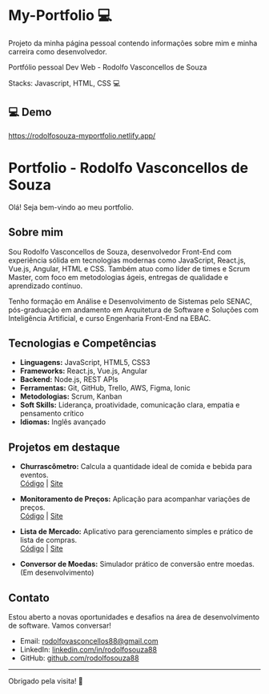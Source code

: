 # My-Portfolio 💻

Projeto da minha página pessoal contendo informações sobre mim e minha carreira como desenvolvedor.

Portfólio pessoal Dev Web - Rodolfo Vasconcellos de Souza

Stacks: Javascript, HTML, CSS
💻

## 💻 Demo

https://rodolfosouza-myportfolio.netlify.app/

# Portfolio - Rodolfo Vasconcellos de Souza

Olá! Seja bem-vindo ao meu portfolio.

## Sobre mim

Sou Rodolfo Vasconcellos de Souza, desenvolvedor Front-End com experiência sólida em tecnologias modernas como JavaScript, React.js, Vue.js, Angular, HTML e CSS. Também atuo como líder de times e Scrum Master, com foco em metodologias ágeis, entregas de qualidade e aprendizado contínuo.

Tenho formação em Análise e Desenvolvimento de Sistemas pelo SENAC, pós-graduação em andamento em Arquitetura de Software e Soluções com Inteligência Artificial, e curso Engenharia Front-End na EBAC.

## Tecnologias e Competências

- **Linguagens:** JavaScript, HTML5, CSS3
- **Frameworks:** React.js, Vue.js, Angular
- **Backend:** Node.js, REST APIs
- **Ferramentas:** Git, GitHub, Trello, AWS, Figma, Ionic
- **Metodologias:** Scrum, Kanban
- **Soft Skills:** Liderança, proatividade, comunicação clara, empatia e pensamento crítico
- **Idiomas:** Inglês avançado

## Projetos em destaque

- **Churrascômetro:** Calcula a quantidade ideal de comida e bebida para eventos.  
  [Código](https://github.com/rodolfosouza88/churrascometro) | [Site](https://churrascometroproject.netlify.app/)

- **Monitoramento de Preços:** Aplicação para acompanhar variações de preços.  
  [Código](https://github.com/rodolfosouza88/Monitoramento-de-Pre-os) | [Site](https://monitoramento-de-pre-os.vercel.app/)

- **Lista de Mercado:** Aplicativo para gerenciamento simples e prático de lista de compras.  
  [Código](https://github.com/rodolfosouza88/lista-de-mercado) | [Site](https://lista-de-mercado-ten.vercel.app/)

- **Conversor de Moedas:** Simulador prático de conversão entre moedas.  
  (Em desenvolvimento)

## Contato

Estou aberto a novas oportunidades e desafios na área de desenvolvimento de software. Vamos conversar!

- Email: rodolfovasconcellos88@gmail.com
- LinkedIn: [linkedin.com/in/rodolfosouza88](https://www.linkedin.com/in/rodolfosouza88/)
- GitHub: [github.com/rodolfosouza88](https://github.com/rodolfosouza88)

---

Obrigado pela visita! 🚀
